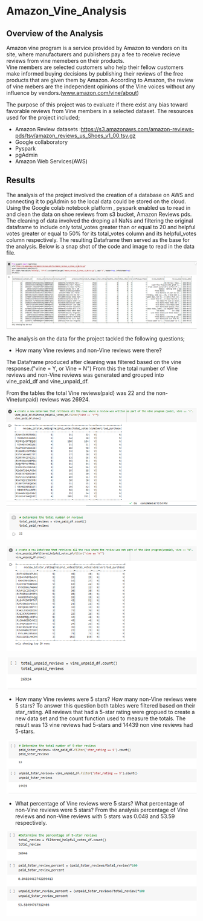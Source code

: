 # Amazon_Vine_Analysis

## Overview of the Analysis
Amazon vine program is a service provided by Amazon to vendors on its site, where manufacturers and publishers pay a fee to receive recieve reviews from vine memebers on  their products.  
Vine members are selected customers who help their fellow customers make informed buying decisions by publishing their reviews of the free products that are given them by Amazon. According to Amazon, the review of vine mebers are the independent opinions of the Vine voices without any influence by vendors.(www.amazon.com/vine/about)

The purpose of this project was to evaluate if there exist any bias toward favorable reviews from Vine members in a selected dataset.
The resources used for the project included;
-  Amazon Review datasets :https://s3.amazonaws.com/amazon-reviews-pds/tsv/amazon_reviews_us_Shoes_v1_00.tsv.gz
-  Google collaboratory
-  Pyspark
-  pgAdmin
-  Amazon Web Services(AWS)
## Results
The analysis of the project involved the creation of a database on AWS and connecting it to pgAdmin so the local data could be stored on the cloud. 
Using the Google colab notebook platform , pyspark enabled us to read in and clean the data on shoe reviews from s3 bucket, Amazon Reviews pds.
The cleaning of data involved the droping all NaNs and filtering the original dataframe to include only total_votes greater than or equal to 20 and helpful votes greater or equal to 50% for its total_votes column and its helpful_votes column respectively. 
The resulting Dataframe then served as the base for the analysis.
Below is a snap shot of the code and image to read in the data file.

![](https://github.com/emmanuelbrim/Amazon_Vine_Analysis/blob/main/Resources/read_data.PNG)

The analysis on the data for the project tackled the following questions;

- How many Vine reviews and non-Vine reviews were there?

The Dataframe produced after cleaning was filtered based on the vine response.("vine = Y, or Vine = N")
From this the total number of Vine reviews and non-Vine reviews was generated and grouped into vine_paid_df and vine_unpaid_df.

From the tables the total Vine reviews(paid) was 22 and the non-Vine(unpaid) reviews was 26924.

![](https://github.com/emmanuelbrim/Amazon_Vine_Analysis/blob/main/Resources/vine_frame.PNG)

![](https://github.com/emmanuelbrim/Amazon_Vine_Analysis/blob/main/Resources/total_vine.PNG)

![](https://github.com/emmanuelbrim/Amazon_Vine_Analysis/blob/main/Resources/nonvine_frame.PNG)

![](https://github.com/emmanuelbrim/Amazon_Vine_Analysis/blob/main/Resources/total_non_vine.PNG)

- How many Vine reviews were 5 stars? How many non-Vine reviews were 5 stars?
To answer this question both tables were filtered based on their star_rating. All reviews that had a 5-star rating were gropued to create a new data set and the count function used to measure the totals.
The result was 13 vine reviews had 5-stars and 14439 non vine reviews had 5-stars.

![](https://github.com/emmanuelbrim/Amazon_Vine_Analysis/blob/main/Resources/5%20star%20reviews.PNG)

- What percentage of Vine reviews were 5 stars? What percentage of non-Vine reviews were 5 stars?
From the analysis percentage of Vine reviews and non-Vine reviews with 5 stars was 0.048 and 53.59 respectively. 

![](https://github.com/emmanuelbrim/Amazon_Vine_Analysis/blob/main/Resources/Percentages.PNG)

